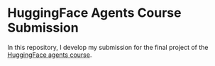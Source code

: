 # HuggingFace Agents Course Submission
In this repository, I develop my submission for the final project of the [HuggingFace agents course](https://huggingface.co/learn/agents-course/unit4/hands-on).
